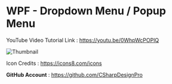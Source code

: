 # WPF - Dropdown Menu / Popup Menu


YouTube Video Tutorial Link : https://youtu.be/0WhpWcPOPlQ

![Thumbnail](https://user-images.githubusercontent.com/55704859/176000341-c624fbf0-d90a-40a6-baed-a200435b8578.png)

Icon Credits : https://icons8.com/icons

<b>GitHub Account</b> : https://github.com/CSharpDesignPro
